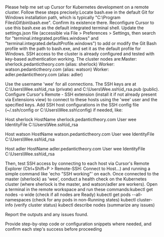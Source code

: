 Please help me set up Cursor for Kubernetes development on a remote cluster. Follow these steps precisely:Locate bash.exe in the default Git for Windows installation path, which is typically "C:\Program Files\Git\bin\bash.exe". Confirm its existence there.
Reconfigure Cursor to use this bash.exe as the default integrated terminal shell. Update the settings.json file (accessible via File > Preferences > Settings, then search for "terminal.integrated.profiles.windows" and "terminal.integrated.defaultProfile.windows") to add or modify the Git Bash profile with the path to bash.exe, and set it as the default profile for Windows.
SSH access to the cluster is already configured and tested with key-based authentication working. The cluster nodes are:Master: sherlock.pedantictheory.com (alias: sherlock)
Worker: watson.pedantictheory.com (alias: watson)
Worker: adler.pedantictheory.com (alias: adler)

Use the username 'wee' for all connections. The SSH keys are at C:\Users\Wee.ssh\id_rsa (private) and C:\Users\Wee.ssh\id_rsa.pub (public).
Configure Cursor's Remote - SSH extension (install it if not already present via Extensions view) to connect to these hosts using the 'wee' user and the specified keys. Add SSH host configurations in the SSH config file (~/.ssh/config or C:\Users\Wee.ssh\config) if needed, like:

Host sherlock
    HostName sherlock.pedantictheory.com
    User wee
    IdentityFile C:\Users\Wee\.ssh\id_rsa

Host watson
    HostName watson.pedantictheory.com
    User wee
    IdentityFile C:\Users\Wee\.ssh\id_rsa

Host adler
    HostName adler.pedantictheory.com
    User wee
    IdentityFile C:\Users\Wee\.ssh\id_rsa

Then, test SSH access by connecting to each host via Cursor's Remote Explorer (Ctrl+Shift+P > Remote-SSH: Connect to Host...) and running a simple command like 'echo "SSH working"' on each.
Once connected to the master (sherlock) as 'wee', conduct a health check on the Kubernetes cluster (where sherlock is the master, and watson/adler are workers). Open a terminal in the remote workspace and run these commands:kubectl get nodes -o wide (check if all nodes are Ready)
kubectl get pods --all-namespaces (check for any pods in non-Running states)
kubectl cluster-info (verify cluster status)
kubectl describe nodes (summarize any issues)

Report the outputs and any issues found.

Provide step-by-step code or configuration snippets where needed, and confirm each step's success before proceeding

